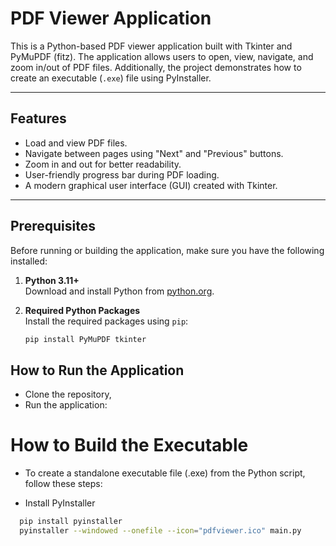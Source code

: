# PDF Viewer Application

This is a Python-based PDF viewer application built with Tkinter and PyMuPDF (fitz). The application allows users to open, view, navigate, and zoom in/out of PDF files. Additionally, the project demonstrates how to create an executable (`.exe`) file using PyInstaller.

---

## Features

- Load and view PDF files.
- Navigate between pages using "Next" and "Previous" buttons.
- Zoom in and out for better readability.
- User-friendly progress bar during PDF loading.
- A modern graphical user interface (GUI) created with Tkinter.

---

## Prerequisites

Before running or building the application, make sure you have the following installed:

1. **Python 3.11+**  
   Download and install Python from [python.org](https://www.python.org/).

2. **Required Python Packages**  
   Install the required packages using `pip`:
   ```bash
   pip install PyMuPDF tkinter

## How to Run the Application
- Clone the repository,
- Run the application:

# How to Build the Executable
  
- To create a standalone executable file (.exe) from the Python script, follow these steps:

- Install PyInstaller
  
```bash
  pip install pyinstaller
  pyinstaller --windowed --onefile --icon="pdfviewer.ico" main.py





